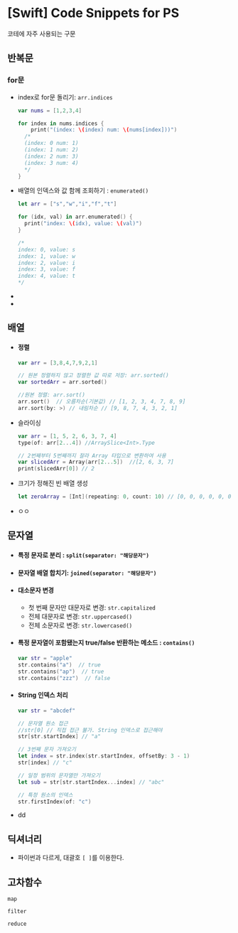 # [Swift] Code Snippets for PS

코테에 자주 사용되는 구문

## 반복문

### for문

- index로 for문 돌리기: `arr.indices`

  ```swift
  var nums = [1,2,3,4]
  
  for index in nums.indices {
      print("(index: \(index) num: \(nums[index]))")    
    /* 
    (index: 0 num: 1) 
    (index: 1 num: 2)
    (index: 2 num: 3) 
    (index: 3 num: 4) 
    */
  }
  ```

- 배열의 인덱스와 값 함께 조회하기 : `enumerated()`

  ```swift
  let arr = ["s","w","i","f","t"]
  
  for (idx, val) in arr.enumerated() {
    print("index: \(idx), value: \(val)")
  }
  
  /*
  index: 0, value: s
  index: 1, value: w
  index: 2, value: i
  index: 3, value: f
  index: 4, value: t
  */
  ```

- 
- 

## 배열

- #### 정렬

  ```swift
  var arr = [3,8,4,7,9,2,1]
  
  // 원본 정렬하지 않고 정렬한 값 따로 저장: arr.sorted()
  var sortedArr = arr.sorted()
  
  //원본 정렬: arr.sort()
  arr.sort()  // 오름차순(기본값) // [1, 2, 3, 4, 7, 8, 9]
  arr.sort(by: >) // 내림차순 // [9, 8, 7, 4, 3, 2, 1]
  ```

- 슬라이싱

  ```swift
  var arr = [1, 5, 2, 6, 3, 7, 4]
  type(of: arr[2...4]) //ArraySlice<Int>.Type
  
  // 2번째부터 5번째까지 잘라 Array 타입으로 변환하여 사용
  var slicedArr = Array(arr[2...5])  //[2, 6, 3, 7]
  print(slicedArr[0]) // 2
  ```

- 크기가 정해진 빈 배열 생성

  ```swift
  let zeroArray = [Int](repeating: 0, count: 10) // [0, 0, 0, 0, 0, 0, 0, 0, 0, 0]
  ```

  

- ㅇㅇ

## 문자열

- #### 특정 문자로 분리 : `split(separator: "해당문자")`

- #### 문자열 배열 합치기: `joined(separator: "해당문자")`

- #### 대소문자 변경

  - 첫 번째 문자만 대문자로 변경: `str.capitalized`
  - 전체 대문자로 변경: `str.uppercased()`
  - 전체 소문자로 변경: `str.lowercased()`

- #### 특정 문자열이 포함됐는지 true/false 반환하는 메소드 : `contains()`

  ```swift
  var str = "apple"
  str.contains("a")  // true
  str.contains("ap")  // true
  str.contains("zzz")  // false
  ```

- #### String 인덱스 처리

  ```swift
  var str = "abcdef"
  
  // 문자열 원소 접근
  //str[0] // 직접 접근 불가. String 인덱스로 접근해야
  str[str.startIndex] // "a"
  
  // 3번째 문자 가져오기
  let index = str.index(str.startIndex, offsetBy: 3 - 1)
  str[index] // "c"
  
  // 일정 범위의 문자열만 가져오기
  let sub = str[str.startIndex...index] // "abc"
  
  // 특정 원소의 인덱스
  str.firstIndex(of: "c")
  ```

- dd



## 딕셔너리

- 파이썬과 다르게, 대괄호 `[ ]`를 이용한다. 



## 고차함수

`map`

`filter`

`reduce`

